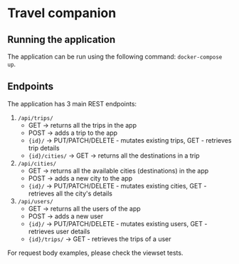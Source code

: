 # Travel companion

## Running the application

The application can be run using the following command: `docker-compose up`.
## Endpoints

The application has 3 main REST endpoints:

1. `/api/trips/`
    - GET -> returns all the trips in the app
    - POST -> adds a trip to the app
    - `{id}/` -> PUT/PATCH/DELETE - mutates existing trips, GET - retrieves trip details
    - `{id}/cities/` -> GET -> returns all the destinations in a trip
2. `/api/cities/`
    - GET -> returns all the available cities (destinations) in the app
    - POST -> adds a new city to the app
    - `{id}/` -> PUT/PATCH/DELETE - mutates existing cities, GET - retrieves all the city's details
3. `/api/users/`
    - GET -> returns all the users of the app
    - POST -> adds a new user
    - `{id}/` -> PUT/PATCH/DELETE - mutates existing users, GET - retrieves user details
    - `{id}/trips/` -> GET - retrieves the trips of a user

For request body examples, please check the viewset tests.

